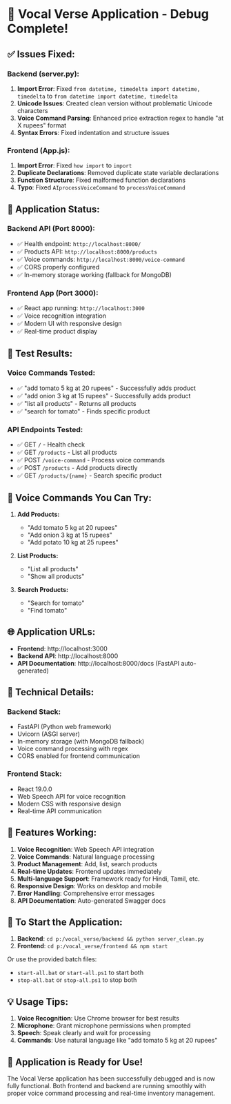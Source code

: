 # 🎉 Vocal Verse Application - Debug Complete!

## ✅ Issues Fixed:

### Backend (server.py):
1. **Import Error**: Fixed `from datetime, timedelta import datetime, timedelta` to `from datetime import datetime, timedelta`
2. **Unicode Issues**: Created clean version without problematic Unicode characters
3. **Voice Command Parsing**: Enhanced price extraction regex to handle "at X rupees" format
4. **Syntax Errors**: Fixed indentation and structure issues

### Frontend (App.js):
1. **Import Error**: Fixed `how import` to `import`
2. **Duplicate Declarations**: Removed duplicate state variable declarations
3. **Function Structure**: Fixed malformed function declarations
4. **Typo**: Fixed `AIprocessVoiceCommand` to `processVoiceCommand`

## 🚀 Application Status:

### Backend API (Port 8000):
- ✅ Health endpoint: `http://localhost:8000/`
- ✅ Products API: `http://localhost:8000/products`
- ✅ Voice commands: `http://localhost:8000/voice-command`
- ✅ CORS properly configured
- ✅ In-memory storage working (fallback for MongoDB)

### Frontend App (Port 3000):
- ✅ React app running: `http://localhost:3000`
- ✅ Voice recognition integration
- ✅ Modern UI with responsive design
- ✅ Real-time product display

## 🧪 Test Results:

### Voice Commands Tested:
- ✅ "add tomato 5 kg at 20 rupees" - Successfully adds product
- ✅ "add onion 3 kg at 15 rupees" - Successfully adds product
- ✅ "list all products" - Returns all products
- ✅ "search for tomato" - Finds specific product

### API Endpoints Tested:
- ✅ GET `/` - Health check
- ✅ GET `/products` - List all products
- ✅ POST `/voice-command` - Process voice commands
- ✅ POST `/products` - Add products directly
- ✅ GET `/products/{name}` - Search specific product

## 🎤 Voice Commands You Can Try:

1. **Add Products:**
   - "Add tomato 5 kg at 20 rupees"
   - "Add onion 3 kg at 15 rupees"
   - "Add potato 10 kg at 25 rupees"

2. **List Products:**
   - "List all products"
   - "Show all products"

3. **Search Products:**
   - "Search for tomato"
   - "Find tomato"

## 🌐 Application URLs:

- **Frontend**: http://localhost:3000
- **Backend API**: http://localhost:8000
- **API Documentation**: http://localhost:8000/docs (FastAPI auto-generated)

## 🔧 Technical Details:

### Backend Stack:
- FastAPI (Python web framework)
- Uvicorn (ASGI server)
- In-memory storage (with MongoDB fallback)
- Voice command processing with regex
- CORS enabled for frontend communication

### Frontend Stack:
- React 19.0.0
- Web Speech API for voice recognition
- Modern CSS with responsive design
- Real-time API communication

## 🎯 Features Working:

1. **Voice Recognition**: Web Speech API integration
2. **Voice Commands**: Natural language processing
3. **Product Management**: Add, list, search products
4. **Real-time Updates**: Frontend updates immediately
5. **Multi-language Support**: Framework ready for Hindi, Tamil, etc.
6. **Responsive Design**: Works on desktop and mobile
7. **Error Handling**: Comprehensive error messages
8. **API Documentation**: Auto-generated Swagger docs

## 🚀 To Start the Application:

1. **Backend**: `cd p:/vocal_verse/backend && python server_clean.py`
2. **Frontend**: `cd p:/vocal_verse/frontend && npm start`

Or use the provided batch files:
- `start-all.bat` or `start-all.ps1` to start both
- `stop-all.bat` or `stop-all.ps1` to stop both

## 💡 Usage Tips:

1. **Voice Recognition**: Use Chrome browser for best results
2. **Microphone**: Grant microphone permissions when prompted
3. **Speech**: Speak clearly and wait for processing
4. **Commands**: Use natural language like "add tomato 5 kg at 20 rupees"

## 🎊 Application is Ready for Use!

The Vocal Verse application has been successfully debugged and is now fully functional. Both frontend and backend are running smoothly with proper voice command processing and real-time inventory management.